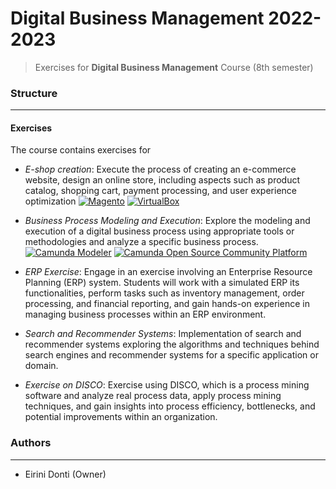 # Digital Business Management 2022-2023
> Exercises for **Digital Business Management** Course (8th semester)

### Structure
---
#### Exercises

The course contains exercises for
- _E-shop creation_: Execute the process of creating an e-commerce website, design an online store, including aspects such as product catalog, shopping cart, payment processing, and user experience optimization [![Magento](https://img.shields.io/badge/-Magento-%23EE672F?logo=magento&logoColor=white)](https://magento.com/) [![VirtualBox](https://img.shields.io/badge/-VirtualBox-%231A83E5?logo=virtualbox&logoColor=white)](https://www.virtualbox.org/)

- _Business Process Modeling and Execution_: Explore the modeling and execution of a digital business process using appropriate tools or methodologies and analyze a specific business process. [![Camunda Modeler](https://img.shields.io/badge/-Camunda%20Modeler-%23FF7BAC?logo=camunda&logoColor=white)](https://camunda.com/download/modeler/) [![Camunda Open Source Community Platform](https://img.shields.io/badge/-Camunda%20Open%20Source-%23FF4BAC?logo=camunda&logoColor=white)](https://camunda.com/download/)

- _ERP Exercise_: Engage in an exercise involving an Enterprise Resource Planning (ERP) system. Students will work with a simulated ERP its functionalities, perform tasks such as inventory management, order processing, and financial reporting, and gain hands-on experience in managing business processes within an ERP environment.

- _Search and Recommender Systems_: Implementation of search and recommender systems exploring the algorithms and techniques behind search engines and recommender systems for a specific application or domain.

- _Exercise on DISCO_: Exercise using DISCO, which is a process mining software and analyze real process data, apply process mining techniques, and gain insights into process efficiency, bottlenecks, and potential improvements within an organization.

### Authors
---

- Eirini Donti (Owner)

<!-- ### License
--- -->


